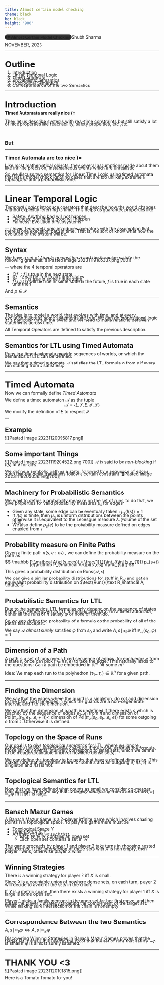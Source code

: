 ```yaml
---
title: Almost certain model checking
theme: black
bg: black
height: "900"
---
```

<grid drop="5 10" drag="90 30" style="font-family:'lato',sans-serif;background-color:#303030;border-radius:8px!important;padding:auto;align:center;">
## Almost Certain Model Checking <!-- .element style="font-family:'Montserrat';color:#F8F8F8;" -->
</grid>

<grid drop="0 70" drag="100 30" style="line-height:0.6em;" align="top">
Shubh Sharma <!-- .element style="font-family:'lato';font-size:1.3em;font-weight:500;line-height:0.6;color:#E0E0E0!important;vertical-align:bottom!important;" -->

NOVEMBER, 2023 <!-- .element style="font-family:'Montserrat'; font-size:1.3em;color:#616161;vertical-align:top;font-weight:400;" -->
</grid>

---
# Outline
1. Introduction
1. Linear Temporal Logic
2. Timed Automata
3. Probabilistic Semantics
1. Topological Semantics
1. Correspondence of the two Semantics

---

# Introduction
#### Timed Automata are really nice (=

They let us describe systems with real-time constraints but still satisfy a lot of nice properties like reachability, safety properties, etc ,etc.

<br><br>

### But

---
### **Timed Automata are too nice )=**

Like most mathematical objects, they several assumptions made about them like infinite precision, instantaneous events which are unrealistic

So we discuss two semantics for Linear Time Logic using timed automata that let us model check ignoring cases that are too unlikely/extreme a *topological* and a *probabilistic* one.

---
# Linear Temporal Logic

*Temporal Logics* introduce operators that describe how the world changes without explicitly referring to time. This helps us guarantee properties like
- Safety: Anything bad will not happen
- Liveness: Something good will happen
- Fairness: Evolution of subsystems

--
*Linear Temporal Logic* introduces operators with the assumption that there is one execution path in time. That is, we sort of know what how the evolution of the system will be.

---
## Syntax
We have a set of *Atomic proposition* $\mathcal P$ and the formulae satisfy the following grammar.
![[Pasted image 20231119185337.png|700]]

--
where the 4 temporal operators are
- $\bigcirc f\;\;$ :  $f$ is true in the next state
- $\square f\;\;\;$ : $f$ will be true in all future states 
- $\diamond f\quad$ : $f$ is true in some future state
- $f\cup g$  : $g$ will be true in some state in the future, $f$ is true in each state until then  

And $p\in\mathcal P$

---
## Semantics
The idea is to model a world, that evolves with time, and at every evolution(discrete) some statements are true. We can do propositional logic at a particular time in the world and we need to make relations between statements across time.

All Temporal Operators are defined to satisfy the previous description.

---
## Semantics for LTL using Timed Automata
Runs in a timed automata provide sequences of worlds, on which the semantics of LTL can be defined.

We say that a timed automata $\mathcal A$ satisfies the LTL formula $\varphi$ from $s$ if every run starting from $s$ satisfies $\varphi$

---

# Timed Automata
Now we can formally define *Timed Automata* 

We define a timed automaton $\mathcal A$ as the tuple 
$$
\mathcal A = \langle L, X, E, \mathcal I, \mathcal L\rangle
$$

We modify the definition of $E$ to respect $\mathcal I$

--

## Example
![[Pasted image 20231120095817.png]]

---
## Some important Things
![[Pasted image 20231119204522.png|700]]
$\mathcal A$ is said to be *non-blocking* if $I(s)\ne\emptyset$ for all $s$.

We define a symbolic path as a state, followed by a sequence of edges, such that the delay transitions follow a certain constraint
![[Pasted image 20231119205056.png|700]]

---
## Machinery for Probabilistic Semantics
We want to define a probability measure on the set of runs, to do that, we give properties for valid probability measures $\mu_s$ for edges.
- Given any state, some edge can  be eventually taken : $\mu_s(I(s))=1$
- If $I(s)$ is finite, then $\mu_s$ is uniform distributions between the points, otherwise it is equivalent to the Lebesgue measure $\lambda$.(volume of the set in $\mathbb R$)
- We also define $p_s(e)$ to be the probability measure defined on edges enabled from $s$

---
## Probability measure on Finite Paths
Given a finite path $\pi(s,e: es)$ , we can define the probability measure on the path as 

$$
\mathbb P_\mathcal A(\pi(s,e:es)) = \frac{1}{2}\int_{t\in I(s,e_{1})} p_{s+t}(e)\mathbb P_{\mathcal A}(\pi(s',es))  d\mu_{s}(t)
$$

This gives a probability distribution on $\text{Runs}(\mathcal A,s)$

We can give a similar probability distributions for stuff in $\text{R}_\mathcal A$ and get an equivalent probability distribution on $\text{Runs}(\text R_\mathcal A, \iota(s))$ 

---
## Probabilistic Semantics for LTL
Due to the semantics, LTL formulas only depend on the sequence of states in the run. Hence given an LTL formula $\varphi$ and path $\pi$ in a timed automata, either all the runs of $\pi$ satisfy $\varphi$ or none of them do.

So we can define the probability of a formula as the probability of all of the paths that accept it.

We say $\mathcal A$ *almost surely* satisfies $\varphi$ from $s_0$ and write $A,s \mid\!\approx_\mathbb P \varphi$ iff $\mathbb P_\mathcal A(s_0,\varphi)=1$

---
## Dimension of a Path
A path is a set of runs over a fixed sequence of edges, for each edge $e$ from a state $s$, once can pick $t\in I(s, e)$ to take the edge. This naturally leads to the questions: Can a path be embedded in $\mathbb R^m$ for some $m$?

Idea: We map each run to the polyhedron $(\tau_1\dots \tau_n)\in\mathbb R^n$ for a given path.

---
## Finding the Dimension
We say that the edges where the guard is a singleton, do not add dimension to the path, and the edges in which the guards are a non-degenerate interval, add 1 to the dimension.

We say that the dimension of a path is undefined if there exists $s$ which is reached by the sequence of edges $e_1\dots e_i$ from $\pi$ and dimension of $\text{Pol}(\pi_{\mathcal C}(s_0, e_1\dots e_i+1))<$ dimension of $\text{Pol}(\pi_{\mathcal C}(s_{0},e_{1}\dots e_{i},e))$ for some outgoing $e$ from $s$. Otherwise it is defined.

---
## Topology on the Space of Runs
Our goal is to give *topological semantics* for LTL, where we ignore extremely unlikely events while checking if the model satisfies the formula, those unlikely events intuitively correspond to small sets, which we define to be meager(countable union of nowhere dense sets).

We can define the topology to be paths that have a defined dimension. This makes sure that only paths where for some $s$ and an outgoing $e$, $I(s, e)$ is singleton and $I(s)$ is not.

---

## Topological Semantics for LTL
Now that we have defined what counts as small,we consider co-meager sets as large. Then we say that $\mathcal A$ *largely satisfies* $\varphi$ from $s$ and write $A,s \mid\!\approx_\mathcal L \varphi$ iff $[\![\varphi]\!]$ is large.

---
## Banach Mazur Games
A Banach Mazur Game is a 2-player infinite game which involves chasing points in a topological space.  To play the game there must be
- Topological Space $Y$
- Target Set $X\subseteq Y$
- A family of sets $\mathcal W$ such that
	- each $W\in \mathcal W$ contains an open set
	- Each open set contains a set in $\mathcal W$

The game proceeds by player 1 and player 2 take turns in choosing nested sets from $\mathcal W$. If the intersection of these sets with $X$ is non empty, then player 1 wins, otherwise player 2 wins

---
## Winning Strategies
There is a winning strategy for player 2 iff $X$ is small.

Since $X$ is a countable union of nowhere dense sets, on each turn, player 2 will decide to avoid of the sets in the union.

If $Y$ is a metric space, then there exists a winning strategy for player 1 iff $X$ is large is some open set.

Player 1 picks a family member in the open set for her first move, and then steals the player 2 strategy targeting the complement of the target set. While making sure intersection of the chain is nonempty

---
## Correspondence Between the two Semantics
$A, s\mid\!\approx_\mathbb P \varphi\Leftrightarrow A,s\mid\!\approx_\mathcal L\varphi$


Discovering Winning Strategies in Banach Mazur Games proves that the target set is small. 
It is used in the proof that the set of runs that satisfy $\lnot\varphi$ is small if $\varphi$ is almost surely satisfied.

---
# THANK YOU  <3
![[Pasted image 20231120101815.png]]

Here is a Tomato Tomato for you!